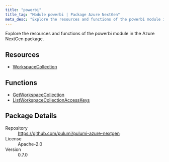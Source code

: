 ```yaml
---
title: "powerbi"
title_tag: "Module powerbi | Package Azure NextGen"
meta_desc: "Explore the resources and functions of the powerbi module in the Azure NextGen package."
---
```


<!-- WARNING: this file was generated by Pulumi Docs Generator. -->
<!-- Do not edit by hand unless you're certain you know what you are doing! -->

Explore the resources and functions of the powerbi module in the Azure NextGen package.

<h2 id="resources">Resources</h2>
<ul class="api">
    <li><a href="workspacecollection" title="WorkspaceCollection"><span class="symbol resource"></span>WorkspaceCollection</a></li>
</ul>

<h2 id="functions">Functions</h2>
<ul class="api">
    <li><a href="getworkspacecollection" title="GetWorkspaceCollection"><span class="symbol function"></span>GetWorkspaceCollection</a></li>
    <li><a href="listworkspacecollectionaccesskeys" title="ListWorkspaceCollectionAccessKeys"><span class="symbol function"></span>ListWorkspaceCollectionAccessKeys</a></li>
</ul>

<h2 id="package-details">Package Details</h2>
<dl class="package-details">
	<dt>Repository</dt>
	<dd><a href="https://github.com/pulumi/pulumi-azure-nextgen">https://github.com/pulumi/pulumi-azure-nextgen</a></dd>
	<dt>License</dt>
	<dd>Apache-2.0</dd>
	<dt>Version</dt>
	<dd>0.7.0</dd>
</dl>

